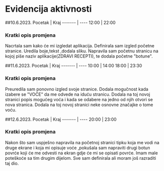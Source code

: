 # Evidencija aktivnosti
##10.6.2023.
Pocetak | Kraj
------- | ----
12:00  | 22:00
### Kratki opis promjena
Nacrtala sam kako će mi izgledat aplikacija.
Definirala sam izgled početne stranice.
Uredila boje,tekst ,dodala sliku.
Napravila sam početnu stranicu na kojoj piše naziv aplikacije(ZDRAVI RECEPTI), te dodala početne "botune".

##11.6.2023.
Pocetak | Kraj
------- | ----
10:00  | 14:00
18:00  | 23:30
### Kratki opis promjena
Preuredila sam ponovno izgled svoje stranice.
Dodala mogučnost kada izabere se "VOĆE" da me odvede na iduću stranicu.
Dodala na toj novoj stranici popis mogućeg voća i kada se odabere na jedno od njih otvori se nova stranica.
Dodala na toj novoj stranici neke osnovne značajke o tome voću.

##12.6.2023.
Pocetak | Kraj
------- | ----
20:00  | 23:00

### Kratki opis promjena
Nakon što sam uspješno napravila na početnoj stranici tipku koja me vodi na druge ekrane i koja mi opisuje voće ,pokušala sam napraviti drugi botun povrće koji će me odvesti na ekran gdje će mi se opisati povrće.
Imam male poteškoće sa tim drugim dijelom. 
Sve sam definirala ali moram još razraditi taj dio.




